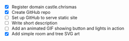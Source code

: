 - [x] Register domain castle.chrismas
- [x] Create GitHub repo
- [ ] Set up GitHub to serve static site
- [ ] Write short description
- [ ] Add an animated GIF showing button and lights in action
- [x] Add simple room and tree SVG art